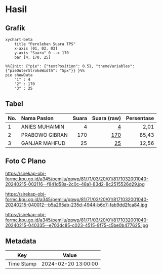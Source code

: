 # Hasil

## Grafik

```mermaid
xychart-beta
    title "Perolehan Suara TPS"
    x-axis [01, 02, 03]
    y-axis "Suara" 0 --> 170
    bar [4, 170, 25]
```

```mermaid
%%{init: {"pie": {"textPosition": 0.5}, "themeVariables": {"pieOuterStrokeWidth": "5px"}} }%%
pie showData
    "1" : 4
    "2" : 170
    "3" : 25
```

## Tabel

| No. | Nama Paslon    | Suara | Suara (raw) | Persentase |
|:--- |:-------------- | -----:| -----------:| ----------:|
| 1   | ANIES MUHAIMIN | 4     | [4][p-1]    | 2,01       |
| 2   | PRABOWO GIBRAN | 170   | [170][p-2]  | 85,43      |
| 3   | GANJAR MAHFUD  | 25    | [25][p-3]   | 12,56      |


[p-1]: https://github.com/gigit-pemilu/pemilu-2024-81-maluku/blob/main/pilpres/hitung-suara/sub/81-maluku/sub/71-kota-ambon/sub/03-baguala/sub/2001-passo/sub/040-tps/sub/paslon-1.txt
[p-2]: https://github.com/gigit-pemilu/pemilu-2024-81-maluku/blob/main/pilpres/hitung-suara/sub/81-maluku/sub/71-kota-ambon/sub/03-baguala/sub/2001-passo/sub/040-tps/sub/paslon-2.txt
[p-3]: https://github.com/gigit-pemilu/pemilu-2024-81-maluku/blob/main/pilpres/hitung-suara/sub/81-maluku/sub/71-kota-ambon/sub/03-baguala/sub/2001-passo/sub/040-tps/sub/paslon-3.txt

## Foto C Plano

https://sirekap-obj-formc.kpu.go.id/a345/pemilu/ppwp/81/71/03/20/01/8171032001040-20240215-002116--f841d58a-2c0c-48a1-83d2-8c2515526d29.jpg

https://sirekap-obj-formc.kpu.go.id/a345/pemilu/ppwp/81/71/03/20/01/8171032001040-20240215-040012--b5a295ab-235d-4944-b6c7-fab9dd2fca84.jpg

https://sirekap-obj-formc.kpu.go.id/a345/pemilu/ppwp/81/71/03/20/01/8171032001040-20240215-040335--e703dc85-c023-4515-9f75-c5be0b477625.jpg


## Metadata

| Key        | Value               |
| ---------- | ------------------- |
| Time Stamp | 2024-02-20 13:00:00 |



